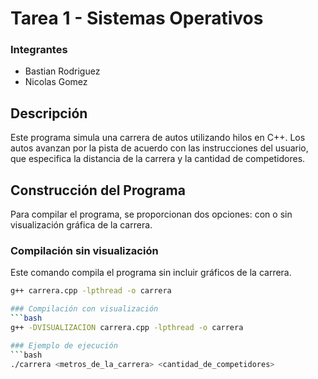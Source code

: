 # Tarea 1 - Sistemas Operativos

### Integrantes
- Bastian Rodriguez
- Nicolas Gomez

## Descripción

Este programa simula una carrera de autos utilizando hilos en C++. Los autos avanzan por la pista de acuerdo con las instrucciones del usuario, que especifica la distancia de la carrera y la cantidad de competidores.

## Construcción del Programa

Para compilar el programa, se proporcionan dos opciones: con o sin visualización gráfica de la carrera.

### Compilación sin visualización
Este comando compila el programa sin incluir gráficos de la carrera.
```bash
g++ carrera.cpp -lpthread -o carrera

### Compilación con visualización
```bash
g++ -DVISUALIZACION carrera.cpp -lpthread -o carrera

### Ejemplo de ejecución
```bash
./carrera <metros_de_la_carrera> <cantidad_de_competidores>



